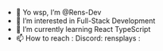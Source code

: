 - 👋 Yo wsp, I’m @Rens-Dev
- 👀 I’m interested in Full-Stack Development
- 🌱 I’m currently learning React TypeScript
- 📫 How to reach : Discord: rensplays :

<!---
Rens-Dev/Rens-Dev is a ✨ special ✨ repository because its `README.md` (this file) appears on your GitHub profile.
You can click the Preview link to take a look at your changes.
--->
